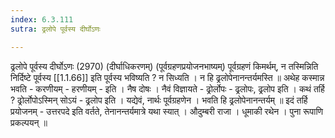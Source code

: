 ```yaml
---
index: 6.3.111
sutra: ढ्रलोपे पूर्वस्य दीर्घोऽणः

---
```

ढ्रलोपे पूर्वस्य दीर्घोऽणः (2970) (दीर्घाधिकरणम्) (पूर्वग्रहणप्रयोजनभाष्यम्) पूर्वग्रहणं किमर्थम्, न तस्मिन्निति निर्दिष्टे पूर्वस्य [[1.1.66]] इति पूर्वस्य भविष्यति ? न सिध्यति । न हि ढ्रलोपेनानन्तर्यमस्ति ॥ अथेह कस्मान्न भवति  -  करणीयम्  -  हरणीयम्  -  इति । नैष दोषः । नैवं विज्ञायते  -  ढ्रोर्लोपः  -  ढ्रलोपः, ढ्रलोप इति । कथं तर्हि ? ढ्रोर्लोपोऽस्मिन् सोऽयं  -  ढ्रलोप इति । यद्येवं, नार्थः पूर्वग्रहणेन । भवति हि ढ्रलोपेनानन्तर्यम् ॥ इदं तर्हि प्रयोजनम्  -  उत्तरपदे इति वर्तते, तेनानन्तर्यमात्रे यथा स्यात् । औदुम्बरी राजा । धूमाकी रथेन । पुना रूपाणि प्रकल्पयन् ॥